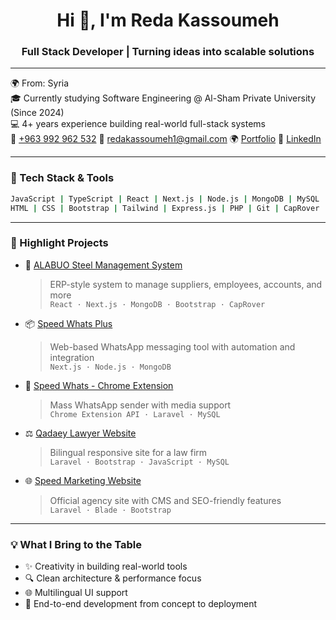 <h1 align="center">Hi 👋, I'm Reda Kassoumeh</h1>
<h3 align="center">Full Stack Developer | Turning ideas into scalable solutions</h3>

---

🌍 From: Syria  
🎓 Currently studying Software Engineering @ Al-Sham Private University (Since 2024)  
💻 4+ years experience building real-world full-stack systems  
📱 [+963 992 962 532](https://wa.me/963992962532)
📧 [redakassoumeh1@gmail.com](mailto:redakassoumeh1@gmail.com)
🌍 [Portfolio](https://redakassoumeh.vercel.app)
💼 [LinkedIn](https://www.linkedin.com/in/redakassoumeh/)

---

### 🧰 Tech Stack & Tools
```bash
JavaScript | TypeScript | React | Next.js | Node.js | MongoDB | MySQL | Laravel  
HTML | CSS | Bootstrap | Tailwind | Express.js | PHP | Git | CapRover | Docker (basic)
```

---

### 🚀 Highlight Projects

- 🔧 [ALABUO Steel Management System](https://github.com/redakassoumeh0/alabuo-steel-management-system-overview)
  > ERP-style system to manage suppliers, employees, accounts, and more  
  `React · Next.js · MongoDB · Bootstrap · CapRover`

- 📦 [Speed Whats Plus](https://github.com/redakassoumeh0/speed-whats-plus-overview)
  > Web-based WhatsApp messaging tool with automation and integration  
  `Next.js · Node.js · MongoDB`

- 🧩 [Speed Whats - Chrome Extension](https://github.com/redakassoumeh0/speed-whats-overview)
  > Mass WhatsApp sender with media support  
  `Chrome Extension API · Laravel · MySQL`

- ⚖️ [Qadaey Lawyer Website](https://github.com/redakassoumeh0/qadaey-lawyer-website-overview)
  > Bilingual responsive site for a law firm  
  `Laravel · Bootstrap · JavaScript · MySQL`

- 🌐 [Speed Marketing Website](https://github.com/redakassoumeh0/speed-marketing-website-overview)
  > Official agency site with CMS and SEO-friendly features  
  `Laravel · Blade · Bootstrap`

---

### 💡 What I Bring to the Table

- ✨ Creativity in building real-world tools
- 🔍 Clean architecture & performance focus
- 🌐 Multilingual UI support
- 🚀 End-to-end development from concept to deployment

